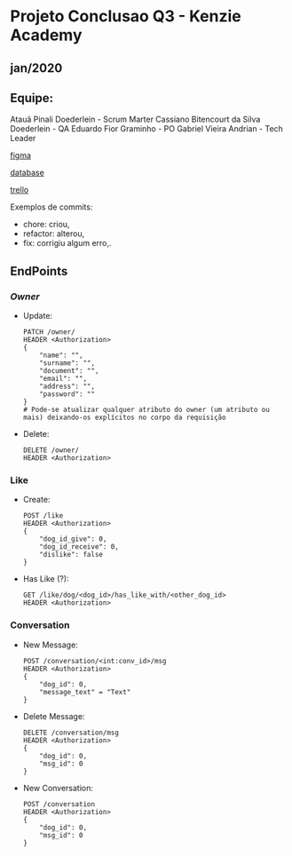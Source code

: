 # Projeto Conclusao Q3 - Kenzie Academy
## jan/2020
## **Equipe**:
Atauã Pinali Doederlein - Scrum Marter
Cassiano Bitencourt da Silva Doederlein - QA
Eduardo Fior Graminho - PO
Gabriel Vieira Andrian - Tech Leader


[figma](https://www.figma.com/file/rKhKJDDXjixbEJh4NdaMNN/Untitled?node-id=0%3A1)


[database](https://my.vertabelo.com/doc/Py5sWzjnazCGN4antp0BbUdXuRYaUYvx)


[trello](https://trello.com/invite/b/2qOYwJBo/61481b1064c194a986e8ffce92488db3/template-kanban)


Exemplos de commits:

- chore: criou,
- refactor: alterou,
- fix: corrigiu algum erro,.

## **EndPoints**

### _Owner_

* Update:
    ```
    PATCH /owner/
    HEADER <Authorization>
    {
        "name": "",
        "surname": "",
        "document": "",
        "email": "",
        "address": "",
        "password": ""
    }
    # Pode-se atualizar qualquer atributo do owner (um atributo ou mais) deixando-os explícitos no corpo da requisição
    ```

* Delete:
    ```
    DELETE /owner/
    HEADER <Authorization>
    ```

### Like

* Create:
    ```
    POST /like
    HEADER <Authorization>
    {
        "dog_id_give": 0,
        "dog_id_receive": 0,
        "dislike": false
    }
    ```

* Has Like (?):
    ```
    GET /like/dog/<dog_id>/has_like_with/<other_dog_id>
    HEADER <Authorization>
    ```

### Conversation

* New Message:
    ```
    POST /conversation/<int:conv_id>/msg
    HEADER <Authorization>
    {
        "dog_id": 0,
        "message_text" = "Text"
    }
    ```

* Delete Message:
    ```
    DELETE /conversation/msg
    HEADER <Authorization>
    {
        "dog_id": 0,
        "msg_id": 0
    }
    ```

* New Conversation:
    ```
    POST /conversation
    HEADER <Authorization>
    {
        "dog_id": 0,
        "msg_id": 0
    }
    ```
